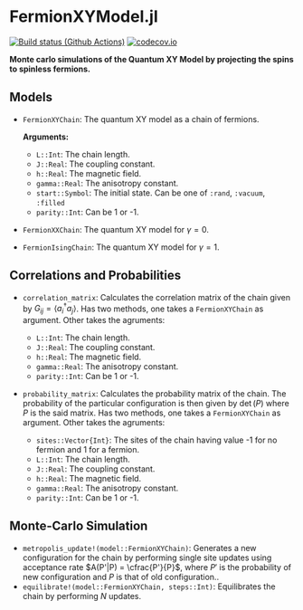 # FermionXYModel.jl

[![Build status (Github Actions)](https://github.com/JaydevSR/FermionXYModels.jl/workflows/CI/badge.svg)](https://github.com/JaydevSR/FermionXYModels.jl/actions)
[![codecov.io](http://codecov.io/github/JaydevSR/FermionXYModels.jl/coverage.svg?branch=main)](http://codecov.io/github/JaydevSR/FermionXYModels.jl?branch=main)

**Monte carlo simulations of the Quantum XY Model by projecting the spins to spinless fermions.**

## Models

- `FermionXYChain`: The quantum XY model as a chain of fermions.

    **Arguments:**
    - `L::Int`: The chain length.
    - `J::Real`: The coupling constant.
    - `h::Real`: The magnetic field.
    - `gamma::Real`: The anisotropy constant.
    - `start::Symbol`: The initial state. Can be one of `:rand`, `:vacuum`, `:filled`
    - `parity::Int`: Can be 1 or -1.

- `FermionXXChain`: The quantum XY model for $\gamma=0$.

- `FermionIsingChain`: The quantum XY model for $\gamma=1$.

## Correlations and Probabilities
- `correlation_matrix`: Calculates the correlation matrix of the chain given by $G_{ij} = \langle a_i^\dagger a_j\rangle$. Has two methods, one takes a `FermionXYChain` as argument. Other takes the agruments:

    - `L::Int`: The chain length.
    - `J::Real`: The coupling constant.
    - `h::Real`: The magnetic field.
    - `gamma::Real`: The anisotropy constant.
    - `parity::Int`: Can be 1 or -1.

- `probability_matrix`: Calculates the probability matrix of the chain. The probability of the particular configuration is then given by $\det(P)$ where $P$ is the said matrix. Has two methods, one takes a `FermionXYChain` as argument. Other takes the agruments:

    - `sites::Vector{Int}`: The sites of the chain having value -1 for no fermion and 1 for a fermion.
    - `L::Int`: The chain length.
    - `J::Real`: The coupling constant.
    - `h::Real`: The magnetic field.
    - `gamma::Real`: The anisotropy constant.
    - `parity::Int`: Can be 1 or -1.

## Monte-Carlo Simulation
- `metropolis_update!(model::FermionXYChain)`: Generates a new configuration for the chain by performing single site updates using acceptance rate $A(P'|P) = \cfrac{P'}{P}$, where $P'$ is the probability of new configuration and $P$ is that of old configuration..
- `equilibrate!(model::FermionXYChain, steps::Int)`: Equilibrates the chain by performing $N$ updates.